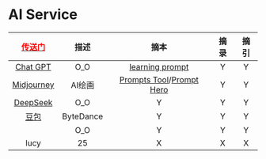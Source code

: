 <script src="../../js/JQuery/jquery.min.js" type="text/javascript"></script>
<script type="text/javascript" charset="utf-8">
  // Creating custom :external selector
  $.expr[':'].external = function(obj){
      return !obj.href.match(/^mailto\:/)
              && (obj.hostname != location.hostname);
  };    
  
  $(function(){
    // Add 'external' CSS class to all external links
    $('a:external').addClass('external');

    // turn target into target=_blank for elements w external class
    $(".external").attr('target','_blank');

  })
</script>

# AI Service

| [<font color="#ff0000">传送门</font>](../../navigation.md) | 描述 | 摘本 | 摘录 | 摘引 |
|:---:|:---:|:---:|:---:|:---:|
| [Chat GPT](https://chat.openai.com/auth/login) | O_O | [learning prompt](https://learningprompt.wiki/) | Y | Y |
| [Midjourney](https://www.midjourney.com/) | AI绘画 | [Prompts Tool](https://prompt.noonshot.com/)/[Prompt Hero](https://prompthero.com/) | Y | Y |
| [DeepSeek](https://www.deepseek.com/) | O_O | Y | Y | Y |
| [豆包](https://www.doubao.com/chat/) | ByteDance | Y | Y | Y |
| []() | O_O | Y | Y | Y |
| lucy | 25 | X | X | X |
